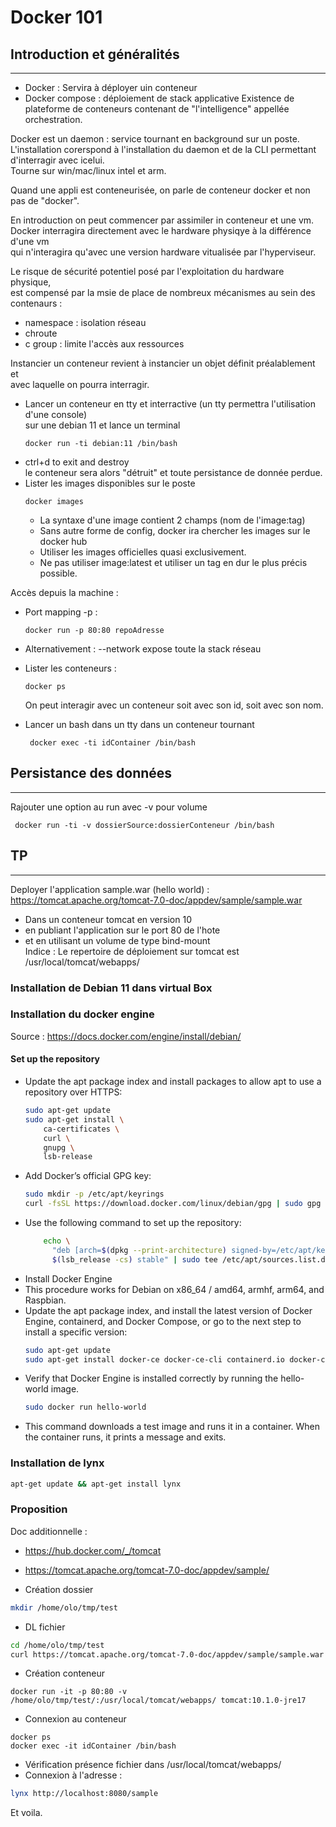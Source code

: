 # Docker 101

## Introduction et généralités

---

- Docker : Servira à déployer uin conteneur
- Docker compose : déploiement de stack applicative
  Existence de plateforme de conteneurs contenant de "l'intelligence" appellée orchestration.

Docker est un daemon : service tournant en background sur un poste.  
L'installation corerspond à l'installation du daemon et de la CLI permettant  
d'interragir avec icelui.  
Tourne sur win/mac/linux intel et arm.

Quand une appli est conteneurisée, on parle de conteneur docker et non pas de "docker".

En introduction on peut commencer par assimiler in conteneur et une vm.  
Docker interragira directement avec le hardware physiqye à la différence d'une vm  
qui n'interagira qu'avec une version hardware vitualisée par l'hyperviseur.

Le risque de sécurité potentiel posé par l'exploitation du hardware physique,  
est compensé par la msie de place de nombreux mécanismes au sein des contenaurs :

- namespace : isolation réseau
- chroute
- c group : limite l'accès aux ressources

Instancier un conteneur revient à instancier un objet définit préalablement et  
avec laquelle on pourra interragir.

- Lancer un conteneur en tty et interractive (un tty permettra l'utilisation d'une console)  
  sur une debian 11 et lance un terminal
  ```Docker
  docker run -ti debian:11 /bin/bash
  ```
- ctrl+d to exit and destroy  
  le conteneur sera alors "détruit" et toute persistance de donnée perdue.
- Lister les images disponibles sur le poste
  ```Docker
  docker images
  ```
  - La syntaxe d'une image contient 2 champs (nom de l'image:tag)
  - Sans autre forme de config, docker ira chercher les images sur le docker hub
  - Utiliser les images officielles quasi exclusivement.
  - Ne pas utiliser image:latest et utiliser un tag en dur le plus précis possible.

Accès depuis la machine :

- Port mapping -p :
  ```Docker
  docker run -p 80:80 repoAdresse
  ```
- Alternativement : --network expose toute la stack réseau
- Lister les conteneurs :

  ```Docker
  docker ps
  ```

  On peut interagir avec un conteneur soit avec son id, soit avec son nom.

- Lancer un bash dans un tty dans un conteneur tournant
  ```Docker
   docker exec -ti idContainer /bin/bash
  ```

## Persistance des données

---

Rajouter une option au run avec -v pour volume

```Docker
 docker run -ti -v dossierSource:dossierConteneur /bin/bash
```

## TP

---

Deployer l'application sample.war (hello world) :  
https://tomcat.apache.org/tomcat-7.0-doc/appdev/sample/sample.war

- Dans un conteneur tomcat en version 10
- en publiant l'application sur le port 80 de l'hote
- et en utilisant un volume de type bind-mount  
  Indice : Le repertoire de déploiement sur tomcat est /usr/local/tomcat/webapps/

### Installation de Debian 11 dans virtual Box

### Installation du docker engine

Source : https://docs.docker.com/engine/install/debian/

#### Set up the repository
- Update the apt package index and install packages to allow apt to use a repository over HTTPS:
  ```bash
  sudo apt-get update
  sudo apt-get install \
      ca-certificates \
      curl \
      gnupg \
      lsb-release
  ```
- Add Docker’s official GPG key:
  ```bash
  sudo mkdir -p /etc/apt/keyrings
  curl -fsSL https://download.docker.com/linux/debian/gpg | sudo gpg --dearmor -o /etc/apt/keyrings/docker.gpg
  ```
- Use the following command to set up the repository:
  ```bash
      echo \
        "deb [arch=$(dpkg --print-architecture) signed-by=/etc/apt/keyrings/docker.gpg] https://download.docker.com/linux/debian \
        $(lsb_release -cs) stable" | sudo tee /etc/apt/sources.list.d/docker.list > /dev/null
  ```
- Install Docker Engine
- This procedure works for Debian on x86_64 / amd64, armhf, arm64, and Raspbian.
- Update the apt package index, and install the latest version of Docker Engine, containerd, and Docker Compose, or go to the next step to install a specific version:
  ```bash
  sudo apt-get update
  sudo apt-get install docker-ce docker-ce-cli containerd.io docker-compose-plugin
  ```
- Verify that Docker Engine is installed correctly by running the hello-world image.
  ```bash
  sudo docker run hello-world
  ```
- This command downloads a test image and runs it in a container. When the container runs, it prints a message and exits.

### Installation de lynx

```bash
apt-get update && apt-get install lynx
```

### Proposition

Doc additionnelle :

- https://hub.docker.com/_/tomcat
- https://tomcat.apache.org/tomcat-7.0-doc/appdev/sample/

- Création dossier

```bash
mkdir /home/olo/tmp/test
```

- DL fichier

```bash
cd /home/olo/tmp/test
curl https://tomcat.apache.org/tomcat-7.0-doc/appdev/sample/sample.war -o sample.war
```

- Création conteneur

```Docker
docker run -it -p 80:80 -v /home/olo/tmp/test/:/usr/local/tomcat/webapps/ tomcat:10.1.0-jre17
```

- Connexion au conteneur

```Docker
docker ps
docker exec -it idContainer /bin/bash
```

- Vérification présence fichier dans /usr/local/tomcat/webapps/
- Connexion à l'adresse :

```bash
lynx http://localhost:8080/sample
```

Et voila.
